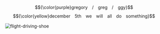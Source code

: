 $${\color{purple}gregory　/　greg　/　ggy}$$
$${\color{yellow}december　5th　we　will　all　do　something}$$




![flight-driving-shoe](https://github.com/user-attachments/assets/3fb08209-e49c-45fc-ad34-b6981604b256)

